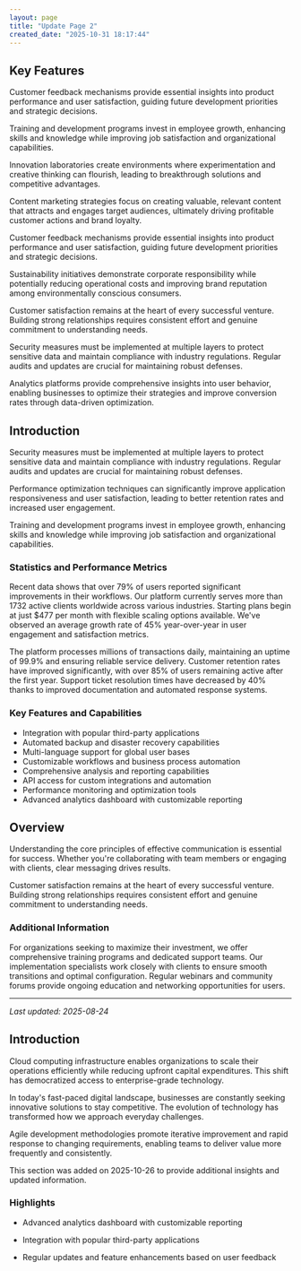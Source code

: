 ```yaml
---
layout: page
title: "Update Page 2"
created_date: "2025-10-31 18:17:44"
---
```


## Key Features

Customer feedback mechanisms provide essential insights into product performance and user satisfaction, guiding future development priorities and strategic decisions.

Training and development programs invest in employee growth, enhancing skills and knowledge while improving job satisfaction and organizational capabilities.

Innovation laboratories create environments where experimentation and creative thinking can flourish, leading to breakthrough solutions and competitive advantages.

Content marketing strategies focus on creating valuable, relevant content that attracts and engages target audiences, ultimately driving profitable customer actions and brand loyalty.

Customer feedback mechanisms provide essential insights into product performance and user satisfaction, guiding future development priorities and strategic decisions.

Sustainability initiatives demonstrate corporate responsibility while potentially reducing operational costs and improving brand reputation among environmentally conscious consumers.

Customer satisfaction remains at the heart of every successful venture. Building strong relationships requires consistent effort and genuine commitment to understanding needs.

Security measures must be implemented at multiple layers to protect sensitive data and maintain compliance with industry regulations. Regular audits and updates are crucial for maintaining robust defenses.

Analytics platforms provide comprehensive insights into user behavior, enabling businesses to optimize their strategies and improve conversion rates through data-driven optimization.

## Introduction

Security measures must be implemented at multiple layers to protect sensitive data and maintain compliance with industry regulations. Regular audits and updates are crucial for maintaining robust defenses.

Performance optimization techniques can significantly improve application responsiveness and user satisfaction, leading to better retention rates and increased user engagement.

Training and development programs invest in employee growth, enhancing skills and knowledge while improving job satisfaction and organizational capabilities.

### Statistics and Performance Metrics

Recent data shows that over 79% of users reported significant improvements in their workflows. Our platform currently serves more than 1732 active clients worldwide across various industries. Starting plans begin at just $477 per month with flexible scaling options available. We've observed an average growth rate of 45% year-over-year in user engagement and satisfaction metrics.

The platform processes millions of transactions daily, maintaining an uptime of 99.9% and ensuring reliable service delivery. Customer retention rates have improved significantly, with over 85% of users remaining active after the first year. Support ticket resolution times have decreased by 40% thanks to improved documentation and automated response systems.

### Key Features and Capabilities

- Integration with popular third-party applications
- Automated backup and disaster recovery capabilities
- Multi-language support for global user bases
- Customizable workflows and business process automation
- Comprehensive analysis and reporting capabilities
- API access for custom integrations and automation
- Performance monitoring and optimization tools
- Advanced analytics dashboard with customizable reporting

## Overview

Understanding the core principles of effective communication is essential for success. Whether you're collaborating with team members or engaging with clients, clear messaging drives results.

Customer satisfaction remains at the heart of every successful venture. Building strong relationships requires consistent effort and genuine commitment to understanding needs.

### Additional Information

For organizations seeking to maximize their investment, we offer comprehensive training programs and dedicated support teams. Our implementation specialists work closely with clients to ensure smooth transitions and optimal configuration. Regular webinars and community forums provide ongoing education and networking opportunities for users.

---

*Last updated: 2025-08-24*


## Introduction


Cloud computing infrastructure enables organizations to scale their operations efficiently while reducing upfront capital expenditures. This shift has democratized access to enterprise-grade technology.

In today's fast-paced digital landscape, businesses are constantly seeking innovative solutions to stay competitive. The evolution of technology has transformed how we approach everyday challenges.

Agile development methodologies promote iterative improvement and rapid response to changing requirements, enabling teams to deliver value more frequently and consistently.


This section was added on 2025-10-26 to provide additional insights and updated information.

### Highlights


- Advanced analytics dashboard with customizable reporting

- Integration with popular third-party applications

- Regular updates and feature enhancements based on user feedback
